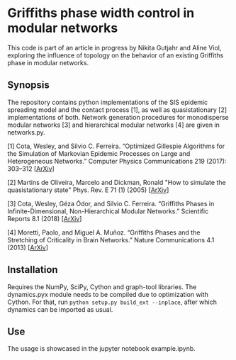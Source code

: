 # Griffiths phase width control in modular networks

This code is part of an article in progress by Nikita Gutjahr and Aline Viol, exploring the influence of topology on the behavior of an existing Griffiths phase in modular networks.

## Synopsis

The repository contains python implementations of the SIS epidemic spreading model and the contact process [1], as well as quasistationary [2] implementations of both. Network generation procedures for monodisperse modular networks [3] and hierarchical modular networks [4] are given in networks.py.

[1] Cota, Wesley, and Silvio C. Ferreira. “Optimized Gillespie Algorithms for the Simulation of Markovian Epidemic Processes on Large and Heterogeneous Networks.” Computer Physics Communications 219 (2017): 303–312 [[ArXiv](https://arxiv.org/abs/1704.01557)]

[2] Martins de Oliveira, Marcelo and Dickman, Ronald "How to simulate the quasistationary state" Phys. Rev. E 71 (1) (2005) [[ArXiv](https://arxiv.org/abs/cond-mat/0407797)]

[3] Cota, Wesley, Géza Ódor, and Silvio C. Ferreira. “Griffiths Phases in Infinite-Dimensional, Non-Hierarchical Modular Networks.” Scientific Reports 8.1 (2018) [[ArXiv](https://arxiv.org/abs/1801.06406)]

[4] Moretti, Paolo, and Miguel A. Muñoz. “Griffiths Phases and the Stretching of Criticality in Brain Networks.” Nature Communications 4.1 (2013) [[ArXiv](https://arxiv.org/abs/1308.6661)]

## Installation

Requires the NumPy, SciPy, Cython and graph-tool libraries.
The dynamics.pyx module needs to be compiled due to optimization with Cython.
For that, run ```python setup.py build_ext --inplace```, after which dynamics can be imported as usual.

## Use

The usage is showcased in the jupyter notebook example.ipynb.

